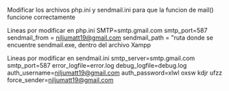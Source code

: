 Modificar los archivos php.ini y sendmail.ini para que la funcion de mail() funcione correctamente

Lineas por modificar en php.ini
SMTP=smtp.gmail.com
smtp_port=587
sendmail_from = niljumatt19@gmail.com
sendmail_path = "ruta donde se encuentre sendmail.exe, dentro del archivo Xampp

Lineas por modificar en sendmail.ini
smtp_server=smtp.gmail.com
smtp_port=587
error_logfile=error.log
debug_logfile=debug.log
auth_username=niljumatt19@gmail.com
auth_password=xlwl oxsw kdjr ufzz
force_sender=niljumatt19@gmail.com

